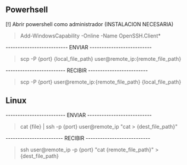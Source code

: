 ## Powerhsell

[!] Abrir powershell como administrador (INSTALACION NECESARIA)
> Add-WindowsCapability -Online -Name OpenSSH.Client*

-------------------------- ENVIAR --------------------------
> scp -P {port} {local_file_path} user@remote_ip:{remote_file_path}

------------------------- RECIBIR -------------------------
> scp -P {port} user@remote_ip:{remote_file_path} {local_file_path}

## Linux
------------------------- ENVIAR ---------------------------
> cat {file} | ssh -p {port} user@remote_ip "cat > {dest_file_path}"

------------------------ RECIBIR ---------------------------
> ssh user@remote_ip -p {port} "cat {remote_file_path}" > {dest_file_path}
